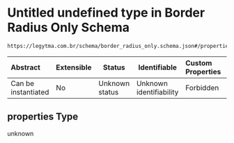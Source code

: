 # Untitled undefined type in Border Radius Only Schema

```txt
https://legytma.com.br/schema/border_radius_only.schema.json#/properties
```




| Abstract            | Extensible | Status         | Identifiable            | Custom Properties | Additional Properties | Access Restrictions | Defined In                                                                                          |
| :------------------ | ---------- | -------------- | ----------------------- | :---------------- | --------------------- | ------------------- | --------------------------------------------------------------------------------------------------- |
| Can be instantiated | No         | Unknown status | Unknown identifiability | Forbidden         | Allowed               | none                | [border_radius_only.schema.json\*](../schema/border_radius_only.schema.json "open original schema") |

## properties Type

unknown
